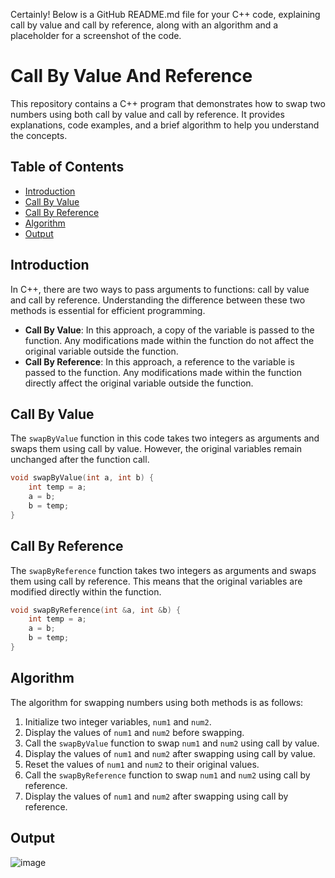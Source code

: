 Certainly! Below is a GitHub README.md file for your C++ code, explaining call by value and call by reference, along with an algorithm and a placeholder for a screenshot of the code.


# Call By Value And Reference

This repository contains a C++ program that demonstrates how to swap two numbers using both call by value and call by reference. It provides explanations, code examples, and a brief algorithm to help you understand the concepts.

## Table of Contents
- [Introduction](#introduction)
- [Call By Value](#call-by-value)
- [Call By Reference](#call-by-reference)
- [Algorithm](#algorithm)
- [Output](#output)


## Introduction

In C++, there are two ways to pass arguments to functions: call by value and call by reference. Understanding the difference between these two methods is essential for efficient programming.

- **Call By Value**: In this approach, a copy of the variable is passed to the function. Any modifications made within the function do not affect the original variable outside the function.
- **Call By Reference**: In this approach, a reference to the variable is passed to the function. Any modifications made within the function directly affect the original variable outside the function.

## Call By Value

The `swapByValue` function in this code takes two integers as arguments and swaps them using call by value. However, the original variables remain unchanged after the function call.

```cpp
void swapByValue(int a, int b) {
    int temp = a;
    a = b;
    b = temp;
}
```

## Call By Reference

The `swapByReference` function takes two integers as arguments and swaps them using call by reference. This means that the original variables are modified directly within the function.

```cpp
void swapByReference(int &a, int &b) {
    int temp = a;
    a = b;
    b = temp;
}
```

## Algorithm

The algorithm for swapping numbers using both methods is as follows:

1. Initialize two integer variables, `num1` and `num2`.
2. Display the values of `num1` and `num2` before swapping.
3. Call the `swapByValue` function to swap `num1` and `num2` using call by value.
4. Display the values of `num1` and `num2` after swapping using call by value.
5. Reset the values of `num1` and `num2` to their original values.
6. Call the `swapByReference` function to swap `num1` and `num2` using call by reference.
7. Display the values of `num1` and `num2` after swapping using call by reference.

## Output

![image](https://github.com/Pranav18062004/Cpp-Call-by-value-reference/assets/79793482/a3752c20-d9cf-460f-b14d-2006ed6d0ef7)


